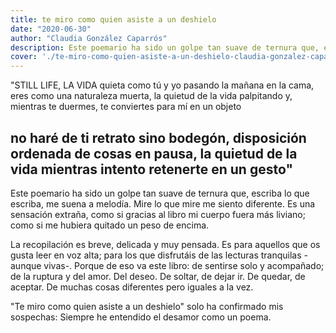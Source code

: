 ```yaml
---
title: te miro como quien asiste a un deshielo
date: "2020-06-30"
author: "Claudia González Caparrós"
description: Este poemario ha sido un golpe tan suave de ternura que, escriba lo que escriba, me suena a melodía. Mire lo que mire me siento diferente. Es una sensación extraña, como si gracias al libro mi cuerpo fuera más liviano; como si me hubiera quitado un peso de encima.
cover: './te-miro-como-quien-asiste-a-un-deshielo-claudia-gonzalez-caparros.jpg'
---
```


"STILL LIFE, LA VIDA quieta como tú y yo pasando la mañana en la cama,
eres
como una naturaleza muerta, la quietud
de la vida palpitando y, mientras te duermes,
te conviertes para mí en un objeto

no haré de ti retrato sino bodegón,
disposición ordenada de cosas en pausa, la
quietud
de la vida mientras intento
retenerte
en un gesto"
-

Este poemario ha sido un golpe tan suave de ternura que, escriba lo que escriba, me suena a melodía. Mire lo que mire me siento diferente. Es una sensación extraña, como si gracias al libro mi cuerpo fuera más liviano; como si me hubiera quitado un peso de encima.

La recopilación es breve, delicada y muy pensada. Es para aquellos que os gusta leer en voz alta; para los que disfrutáis de las lecturas tranquilas -aunque vivas-.
Porque de eso va este libro: de sentirse solo y acompañado; de la ruptura y del amor. Del deseo. De soltar, de dejar ir. De quedar, de aceptar. De muchas cosas diferentes pero iguales a la vez.

"Te miro como quien asiste a un deshielo" solo ha confirmado mis sospechas:
Siempre he entendido el desamor como un poema.